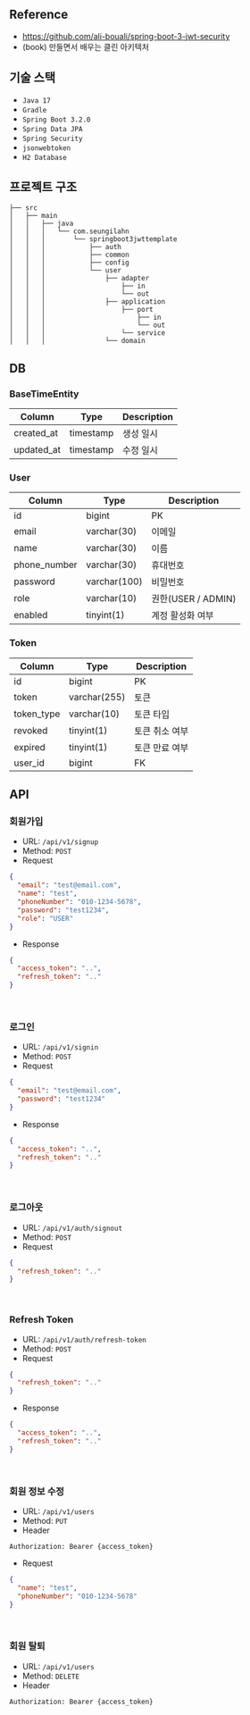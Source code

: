 ## Reference
- https://github.com/ali-bouali/spring-boot-3-jwt-security
- (book) 만들면서 배우는 클린 아키텍처

## 기술 스택
- `Java 17`
- `Gradle`
- `Spring Boot 3.2.0`
- `Spring Data JPA`
- `Spring Security`
- `jsonwebtoken`
- `H2 Database`

## 프로젝트 구조
```
├── src
│   ├── main
│   │   ├── java
│   │   │   └── com.seungilahn
│   │   │       └── springboot3jwttemplate
│   │   │           ├── auth
│   │   │           ├── common
│   │   │           ├── config
│   │   │           └── user
│   │   │               ├── adapter
│   │   │                   ├── in
│   │   │                   └── out
│   │   │               ├── application
│   │   │                   ├── port
│   │   │                       ├── in
│   │   │                       └── out
│   │   │                   └── service
│   │   │               └── domain
```

## DB
### BaseTimeEntity
| Column     | Type      | Description |
|------------|-----------|-------------|
| created_at | timestamp | 생성 일시       |
| updated_at | timestamp | 수정 일시       |

### User
| Column       | Type         | Description      |
|--------------|--------------|------------------|
| id           | bigint       | PK               |
| email        | varchar(30)  | 이메일              |
| name         | varchar(30)  | 이름               |
| phone_number | varchar(30)  | 휴대번호             |
| password     | varchar(100) | 비밀번호             |
| role         | varchar(10)  | 권한(USER / ADMIN) |
| enabled      | tinyint(1)   | 계정 활성화 여부        |

### Token
| Column     | Type         | Description |
|------------|--------------|-------------|
| id         | bigint       | PK          |
| token      | varchar(255) | 토큰          |
| token_type | varchar(10)  | 토큰 타입       |
| revoked    | tinyint(1)   | 토큰 취소 여부    |
| expired    | tinyint(1)   | 토큰 만료 여부    |
| user_id    | bigint       | FK          |

## API
### 회원가입
- URL: `/api/v1/signup`
- Method: `POST`
- Request
```json
{
  "email": "test@email.com",
  "name": "test",
  "phoneNumber": "010-1234-5678",
  "password": "test1234",
  "role": "USER"
}
```
- Response
```json
{
  "access_token": "..",
  "refresh_token": ".."
}
```

<br>

### 로그인
- URL: `/api/v1/signin`
- Method: `POST`
- Request
```json
{
  "email": "test@email.com",
  "password": "test1234"
}
```
- Response
```json
{
  "access_token": "..",
  "refresh_token": ".."
}
```

<br>

### 로그아웃
- URL: `/api/v1/auth/signout`
- Method: `POST`
- Request
```json
{
  "refresh_token": ".."
}
```

<br>

### Refresh Token
- URL: `/api/v1/auth/refresh-token`
- Method: `POST`
- Request
```json
{
  "refresh_token": ".."
}
```
- Response
```json
{
  "access_token": "..",
  "refresh_token": ".."
}
```

<br>

### 회원 정보 수정
- URL: `/api/v1/users`
- Method: `PUT`
- Header
```
Authorization: Bearer {access_token}
```
- Request
```json
{
  "name": "test",
  "phoneNumber": "010-1234-5678"
}
```

<br>

### 회원 탈퇴
- URL: `/api/v1/users`
- Method: `DELETE`
- Header
```
Authorization: Bearer {access_token}
```